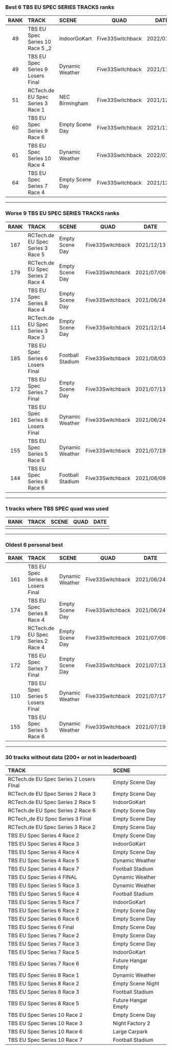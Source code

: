 ### Best 6 TBS EU SPEC SERIES TRACKS ranks
|RANK|TRACK|SCENE|QUAD|DATE|
|:---:|:---|:---|:---:|:---:|
|49|TBS EU Spec Series 10 Race 5 _2|IndoorGoKart|Five33Switchback|2022/01/27|
|49|TBS EU Spec Series 9 Losers Final|Dynamic Weather|Five33Switchback|2021/11/16|
|51|RCTech.de EU Spec Series 3 Race 1|NEC Birmingham|Five33Switchback|2021/12/13|
|60|TBS EU Spec Series 9 Race 6|Empty Scene Day|Five33Switchback|2021/11/16|
|61|TBS EU Spec Series 10 Race 4|Dynamic Weather|Five33Switchback|2022/01/07|
|64|TBS EU Spec Series 7 Race 4|Empty Scene Day|Five33Switchback|2021/12/11|
---
### Worse 9 TBS EU SPEC SERIES TRACKS ranks
|RANK|TRACK|SCENE|QUAD|DATE|
|:---:|:---|:---|:---:|:---:|
|187|RCTech.de EU Spec Series 3 Race 5|Empty Scene Day|Five33Switchback|2021/12/13|
|179|RCTech.de EU Spec Series 2 Race 4|Empty Scene Day|Five33Switchback|2021/07/06|
|174|TBS EU Spec Series 8 Race 4|Empty Scene Day|Five33Switchback|2021/06/24|
|111|RCTech.de EU Spec Series 3 Race 3|Empty Scene Day|Five33Switchback|2021/12/14|
|185|TBS EU Spec Series 6 Losers Final|Football Stadium|Five33Switchback|2021/08/03|
|172|TBS EU Spec Series 7 Final|Empty Scene Day|Five33Switchback|2021/07/13|
|161|TBS EU Spec Series 8 Losers Final|Dynamic Weather|Five33Switchback|2021/06/24|
|155|TBS EU Spec Series 5 Race 6|Dynamic Weather|Five33Switchback|2021/07/19|
|144|TBS EU Spec Series 8 Race 6|Football Stadium|Five33Switchback|2021/08/09|
---
### 1 tracks where TBS SPEC quad was used
|RANK|TRACK|SCENE|QUAD|DATE|
|:---:|:---|:---|:---:|:---:|
||||||
---
### Oldest 6 personal best
|RANK|TRACK|SCENE|QUAD|DATE|
|:---:|:---|:---|:---:|:---:|
|161|TBS EU Spec Series 8 Losers Final|Dynamic Weather|Five33Switchback|2021/06/24|
|174|TBS EU Spec Series 8 Race 4|Empty Scene Day|Five33Switchback|2021/06/24|
|179|RCTech.de EU Spec Series 2 Race 4|Empty Scene Day|Five33Switchback|2021/07/06|
|172|TBS EU Spec Series 7 Final|Empty Scene Day|Five33Switchback|2021/07/13|
|110|TBS EU Spec Series 5 Losers Final|Dynamic Weather|Five33Switchback|2021/07/17|
|155|TBS EU Spec Series 5 Race 6|Dynamic Weather|Five33Switchback|2021/07/19|
---
### 30 tracks without data (200+ or not in leaderboard)
|TRACK|SCENE|
|:---|:---|
|RCTech.de EU Spec Series 2 Losers FInal|Empty Scene Day|
|RCTech.de EU Spec Series 2 Race 3|Empty Scene Day|
|RCTech.de EU Spec Series 2 Race 5|IndoorGoKart|
|RCTech.de EU Spec Series 2 Race 6|Empty Scene Day|
|RCTech_de EU Spec Series 3 Final|Empty Scene Day|
|RCTech.de EU Spec Series 3 Race 2|Empty Scene Day|
|TBS EU Spec Series 4 Race 2|Empty Scene Day|
|TBS EU Spec Series 4 Race 3|IndoorGoKart|
|TBS EU Spec Series 4 Race 4|Empty Scene Day|
|TBS EU Spec Series 4 Race 5|Dynamic Weather|
|TBS EU Spec Series 4 Race 7|Football Stadium|
|TBS EU Spec Series 4 FINAL|Dynamic Weather|
|TBS EU Spec Series 5 Race 3|Dynamic Weather|
|TBS EU Spec Series 5 Race 4|Football Stadium|
|TBS EU Spec Series 5 Race 7|IndoorGoKart|
|TBS EU Spec Series 6 Race 2|Empty Scene Day|
|TBS EU Spec Series 6 Race 6|Empty Scene Day|
|TBS EU Spec Series 6 Final|Empty Scene Day|
|TBS EU Spec Series 7 Race 2|Empty Scene Day|
|TBS EU Spec Series 7 Race 3|Empty Scene Day|
|TBS EU Spec Series 7 Race 5|IndoorGoKart|
|TBS EU Spec Series 7 Race 6|Future Hangar Empty|
|TBS EU Spec Series 8 Race 1|Dynamic Weather|
|TBS EU Spec Series 8 Race 2|Empty Scene Night|
|TBS EU Spec Series 8 Race 3|Football Stadium|
|TBS EU Spec Series 8 Race 5|Future Hangar Empty|
|TBS EU Spec Series 10 Race 2|Empty Scene Day|
|TBS EU Spec Series 10 Race 3|Night Factory 2|
|TBS EU Spec Series 10 Race 6|Large Carpark|
|TBS EU Spec Series 10 Race 7|Football Stadium|
